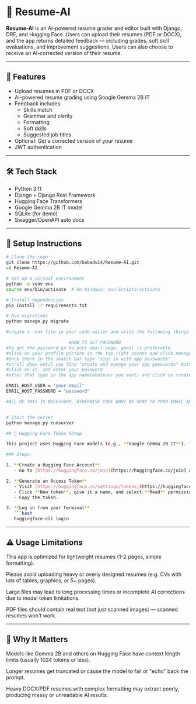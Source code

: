 # 📄 Resume-AI

**Resume-AI** is an AI-powered resume grader and editor built with Django, DRF, and Hugging Face. Users can upload their resumes (PDF or DOCX), and the app returns detailed feedback — including grades, soft skill evaluations, and improvement suggestions. Users can also choose to receive an AI-corrected version of their resume.

---

## 🚀 Features

- Upload resumes in PDF or DOCX
- AI-powered resume grading using Google Gemma 2B IT
- Feedback includes:
  - Skills match
  - Grammar and clarity
  - Formatting
  - Soft skills
  - Suggested job titles
- Optional: Get a corrected version of your resume
- JWT authentication

---

## 🛠 Tech Stack

- Python 3.11
- Django + Django Rest Framework
- Hugging Face Transformers
- Google Gemma 2B IT model
- SQLite (for demo)
- Swagger/OpenAPI auto docs

---

## 🔧 Setup Instructions

```bash
# Clone the repo
git clone https://github.com/babadu14/Resume-AI.git
cd Resume-AI

# Set up a virtual environment
python -m venv env
source env/bin/activate  # On Windows: env\Scripts\activate

# Install dependencies
pip install -r requirements.txt

# Run migrations
python manage.py migrate

#create a .env file in your code editor and write the following things:

                        #HOW TO GET PASSWORD
#to get the password go to your email page, gmail is preferable
#click on your profile picture in the top right corner and click manage your google account
#once there in the search bar type "sign in with app passwords"
#scroll down until you find "create and manage your app passwords" button (it should be highlited)
#click on it. and enter your password
#after that type in the app name(whatever you want) and click on create, you will see a code. copy it and paste it in the .env file 

EMAIL_HOST_USER = "your email"
EMAIL_HOST_PASSWORD = "password"

#ALL OF THIS IS NECESSARY, OTHERWISE CODE WONT BE SENT TO YOUR EMAIL AND YOU WONT BE ABLE TO LOG IN


# Start the server
python manage.py runserver

## 🔑 Hugging Face Token Setup

This project uses Hugging Face models (e.g., **Google Gemma 2B IT**). To run the app locally, you need a Hugging Face account and an access token.

### Steps:

1. **Create a Hugging Face Account**
   - Go to [https://huggingface.co/join](https://huggingface.co/join) and sign up.

2. **Generate an Access Token**
   - Visit [https://huggingface.co/settings/tokens](https://huggingface.co/settings/tokens)
   - Click **New token**, give it a name, and select **Read** permission.
   - Copy the token.

3. **Log in from your terminal**
   ```bash
   huggingface-cli login


```
---

## ⚠️ Usage Limitations

This app is optimized for lightweight resumes (1–2 pages, simple formatting).

Please avoid uploading heavy or overly designed resumes (e.g. CVs with lots of tables, graphics, or 5+ pages).

Large files may lead to long processing times or incomplete AI corrections due to model token limitations.

PDF files should contain real text (not just scanned images) — scanned resumes won't work.

---

## 🧠 Why It Matters

Models like Gemma 2B and others on Hugging Face have context length limits (usually 1024 tokens or less).

Longer resumes get truncated or cause the model to fail or "echo" back the prompt.

Heavy DOCX/PDF resumes with complex formatting may extract poorly, producing messy or unreadable AI results.


